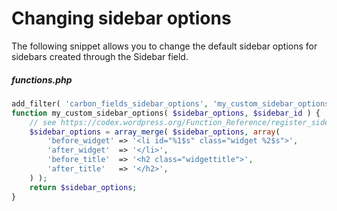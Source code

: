 # Changing sidebar options

The following snippet allows you to change the default sidebar options for sidebars created through the Sidebar field.

##### functions.php

```php
add_filter( 'carbon_fields_sidebar_options', 'my_custom_sidebar_options', 10, 2 );
function my_custom_sidebar_options( $sidebar_options, $sidebar_id ) {
    // see https://codex.wordpress.org/Function_Reference/register_sidebar for more info on the available options
    $sidebar_options = array_merge( $sidebar_options, array(
        'before_widget' => '<li id="%1$s" class="widget %2$s">',
        'after_widget'  => '</li>',
        'before_title'  => '<h2 class="widgettitle">',
        'after_title'   => '</h2>',
    ) );
    return $sidebar_options;
}
```
